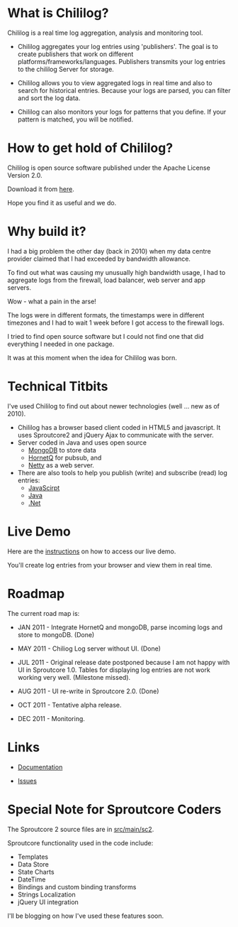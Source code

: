 
What is Chililog?
=================
Chililog is a real time log aggregation, analysis and monitoring tool.

* Chililog aggregates your log entries using 'publishers'.  The goal is to create publishers that work on different platforms/frameworks/languages. Publishers transmits your log entries to the chililog Server for storage.

* Chililog allows you to view aggregated logs in real time and also to search for historical entries. Because your logs are parsed, you can filter and sort the log data.

* Chililog can also monitors your logs for patterns that you define. If your pattern is matched, you will be notified.


How to get hold of Chililog?
===========================

Chililog is open source software published under the Apache License Version 2.0. 

Download it from [here](https://github.com/chililog/chililog-server/downloads).

Hope you find it as useful and we do.



Why build it?
=============
I had a big problem the other day (back in 2010) when my data centre provider claimed that I had exceeded by bandwidth allowance.

To find out what was causing my unusually high bandwidth usage, I had to aggregate logs from the firewall, load balancer, web server and app servers. 

Wow - what a pain in the arse!

The logs were in different formats, the timestamps were in different timezones and I had to wait 1 week before I got access to the firewall logs.

I tried to find open source software but I could not find one that did everything I needed in one package.

It was at this moment when the idea for Chililog was born.  



Technical Titbits
=================

I've used Chililog to find out about newer technologies (well ... new as of 2010).   

* Chililog has a browser based client coded in HTML5 and javascript. It uses Sproutcore2 and jQuery Ajax to communicate with the server.
* Server coded in Java and uses open source
    * [MongoDB](http://www.mongodb.org/) to store data
    * [HornetQ](http://www.jboss.org/hornetq) for pubsub, and
    * [Netty](http://www.jboss.org/netty) as a web server.
* There are also tools to help you publish (write) and subscribe (read) log entries: 
    * [JavaScirpt](https://github.com/chililog/chililog-javascript-pubsub)
    * [Java](https://github.com/chililog/chililog-java-pubsub)
    * [.Net](https://github.com/chililog/chililog-dotnet-pubsub)



Live Demo
=========

Here are the [instructions](https://github.com/chililog/chililog-server/wiki/Live-Demo) on how to access our live demo.

You'll create log entries from your browser and view them in real time. 



Roadmap
=======

The current road map is:

* JAN 2011 - Integrate HornetQ and mongoDB, parse incoming logs and store to mongoDB. (Done)

* MAY 2011 - Chiliog Log server without UI. (Done)

* JUL 2011 - Original release date postponed because I am not happy with UI in Sproutcore 1.0. Tables for displaying log entries are not work working very well. (Milestone missed).

* AUG 2011 - UI re-write in Sproutcore 2.0. (Done)

* OCT 2011 - Tentative alpha release.

* DEC 2011 - Monitoring.


Links
=====

* [Documentation](https://github.com/chililog/chililog-server/wiki) 

* [Issues](https://github.com/chililog/server/issues)



Special Note for Sproutcore Coders
==================================

The Sproutcore 2 source files are in [src/main/sc2](https://github.com/chililog/chililog-server/tree/master/src/main/sc2).

Sproutcore functionality used in the code include:

* Templates
* Data Store
* State Charts
* DateTime
* Bindings and custom binding transforms
* Strings Localization
* jQuery UI integration

I'll be blogging on how I've used these features soon. 
 

